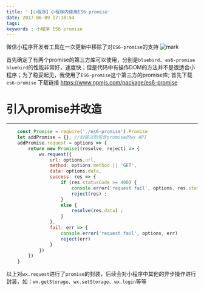 ```yaml
---
title: '【小程序】小程序内使用ES6 promise'
date: 2017-06-09 17:18:54
tags:
keywords : 小程序 ES6 promise 
---
```

微信小程序开发者工具在一次更新中移除了对`ES6-promise`的支持
![mark](http://oopl89lfl.bkt.clouddn.com/myerlee/20170609/175735706.png?imageslim)
<!--more-->
首先确定了有两个promise的第三方库可以使用，分别是`bluebird`、`es6-promise`
`bluebird`的性能非常好，速度快；但是代码中有操作DOM的方法并不是很适合小程序；为了稳妥起见，我使用了`ES6-promise`这个第三方的promise库;
首先下载 `es6-promise` 下载链接 https://www.npmjs.com/package/es6-promise 

# 引入promise并改造
------------------
```js
    const Promise = require('./es6-promise').Promise
    let addPromise = {}; //封装过的包含promise的wx API
    addPromise.request = options => {
        return new Promise((resolve, reject) => {
            wx.request({
                url: options.url,
                method: options.method || 'GET',
                data: options.data,
                success: res => {
                    if (res.statusCode >= 400) {
                        console.error('request fail', options, res.statusCode, res.data)
                        reject(res) ;
                    }
                    else {
                        resolve(res.data) ;
                    }
                },
                fail: err => {
                    console.error('request fail', options, err)
                    reject(err)
                }
            })
        })
    }
```
以上对`wx.request`进行了`promise`的封装，后续会对小程序中其他的异步操作进行封装，如：`wx.getStorage`、`wx.setStorage`、`wx.login`等等
